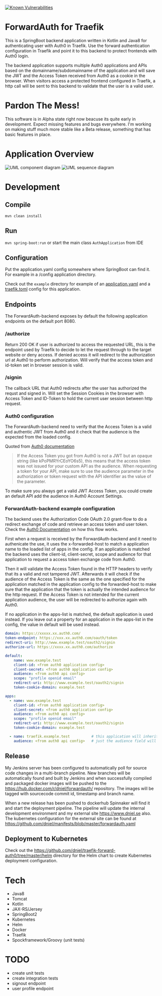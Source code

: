 [![Known Vulnerabilities](https://snyk.io/test/github/dniel/traefik-forward-auth0/badge.svg)](https://snyk.io/test/github/dniel/traefik-forward-auth0)

# ForwardAuth for Traefik
This is a SpringBoot backend application written in Kotlin and Java8 for authenticating user with Auth0 in Traefik.
Use the forward authentication configuration in Traefik and point it to this backend to protect frontends with Auth0 login.

The backend application supports multiple Auth0 applications and APIs based on the domainname/subdomainname of the
application and will save the JWT and the Access Token received from Auth0 as a cookie in the browser. When visitors 
access a protected frontend configured in Traefik, a http call will be sent to this backend to validate that the user is
a valid user.

# Pardon The Mess!
This software is in Alpha state right now beacuse its quite early in development. Expect missing features and bugs everywhere.
I'm working on making stuff much more stable like a Beta release, something that has basic features in place.

# Application Overview
![UML component diagram](http://liveuml.com/diagram/view/5c76e8e53fa83d1ca990c7a8 "Component diagram")
![UML sequence diagram](http://liveuml.com/diagram/view/5c76e91b3fa83d1ca990c7a9 "Sequence diagram")

# Development
## Compile
`mvn clean install`

## Run
`mvn spring-boot:run` or start the main class `AuthApplication` from IDE

## Configuration
Put the application.yaml config somewhere where SpringBoot can find it. 
For example in a /config application directory.

Check out the `example` directory for example of an [application.yaml](/example/application.yaml) and a [traefik.toml](/example/traefik.toml) config for this application.

## Endpoints
The ForwardAuth-backend exposes by default the following application endpoints on the default port 8080. 
### /authorize
Return 200 OK if user is authorized to access the requested URL, this is the endpoint used by Traefik to 
decide to let the request through to the target website or deny access. If denied access it will redirect to
the authorization url at Auth0 to perform authorization. Will verify that the access token and id-token set in
browser session is valid.

### /signin
The callback URL that Auth0 redirects after the user has authorized the requst and signed in.
Will set the Session Cookies in the browser with Access Token and ID-Token to hold the current user session 
between http request.

### Auth0 configuration
The ForwardAuth-backend need to verify that the Access Token is a valid and authentic 
JWT from Auth0 and it check that the audience is the expected from the loaded config.

Quoted from [Auth0 documentation](https://auth0.com/docs/api-auth/tutorials/verify-access-token)
>If the Access Token you got from Auth0 is not a JWT but an opaque string 
>(like kPoPMRYrCEoYO6s5), this means that the access token was not issued 
>for your custom API as the audience. When requesting a token for your API, 
>make sure to use the audience parameter in the authorization or token request
>with the API identifier as the value of the parameter.

To make sure you always get a valid JWT Access Token, you could create an default API
add the audience in Auth0 Account Settings.

### ForwardAuth-backend example configuration
The backend uses the Authorization Code OAuth 2.0 grant-flow to do a redirect exchange of code and retrieve an
access token and user token. Check the [Auth0 Documentation](https://auth0.com/docs/api-auth/grant/authorization-code)
on how this flow works.

First when a request is received by the ForwardAuth-backend and it need to authenicate the use, it uses the x-forwarded-host 
to match a application name to the loaded list of apps in the config. If an application is matched the backend uses the
client-id, client-secret, scope and audience for that application to request a access token exchange code from Auth0.

Then it will validate the Access Token found in the HTTP headers to verify that its a valid and not tampered JWT. 
Afterwards it will check if the audience of the Access Token is the same as the one specified for the application matched
in the application config to the forwarded-host to make sure that the application that the token is actually the intended
audience for the http request. If the Access Token is not intended for the current application audience, the user will
be redirected to authorize again with Auth0.

If no application in the apps-list is matched, the default application is used instead.
If you leave out a property for an application in the apps-list in the config, the value in default will be used instead.

```yaml
domain: https://xxxxx.xx.auth0.com/
token-endpoint: https://xxx.xx.auth0.com/oauth/token
redirect-uri: http://www.example.test/oauth2/signin
authorize-url: https://xxxx.xx.auth0.com/authorize

default: 
    name: www.example.test
    client-id: <from auth0 application config>
    client-secret: <from auth0 application config>
    audience: <from auth0 api config>
    scope: "profile openid email"
    redirect-uri: http://www.example.test/oauth2/signin
    token-cookie-domain: example.test

apps:
  - name: www.example.test
    client-id: <from auth0 application config>
    client-secret: <from auth0 application config>
    audience: <from auth0 api config>
    scope: "profile openid email"
    redirect-uri: http://www.example.test/oauth2/signin
    token-cookie-domain: example.test

  - name: traefik.example.test          # this application will inherit most of the values from the default app.
    audience: <from auth0 api config>   # just the audience field will be used, all other values from the default.
```

## Release
My Jenkins server has been configured to automatically poll for source code changes in a multi-branch pipeline. 
New branches will be automatically found and built by Jenkins and when successfully compiled and packaged 
docker images will be pushed to the https://hub.docker.com/r/dniel/forwardauth/ repository.
The images will be tagged with sourcecode commit id, timestamp and branch name.

When a new release has been pushed to dockerhub Spinnaker will find it and start the deployment pipeline.
The pipeline will update the internal development environment and my external site https://www.dniel.se 
also. The kubernetes configuration for the external site can be found at https://github.com/dniel/manifests/blob/master/forwardauth.yaml

## Deployment to Kubernetes
Check out the https://github.com/dniel/traefik-forward-auth0/tree/master/helm directory for the Helm chart to create Kubernetes deployment configuration.

# Tech
- Java8
- Tomcat
- Kotlin
- JAX-RS/Jersey
- SpringBoot2
- Kubernetes
- Helm
- Docker
- Traefik
- Spockframework/Groovy (unit tests)

# TODO
- create unit tests
- create integration tests
- signout endpoint 
- user profile endpoint
